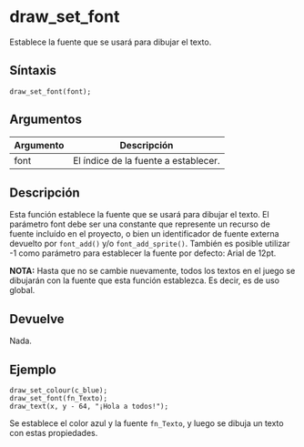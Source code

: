 # draw_set_font

Establece la fuente que se usará para dibujar el texto.

## Síntaxis

  
```gml  
draw_set_font(font);  
```  

## Argumentos

Argumento|Descripción|  
---|---|  
font|El índice de la fuente a establecer.|  

## Descripción

Esta función establece la fuente que se usará para dibujar el texto. El parámetro font debe ser una constante que represente un recurso de fuente incluído en el proyecto, o bien un identificador de fuente externa devuelto por `font_add()` y/o `font_add_sprite()`. También es posible utilizar -1 como parámetro para establecer la fuente por defecto: Arial de 12pt.  
  
**NOTA:** Hasta que no se cambie nuevamente, todos los textos en el juego se dibujarán con la fuente que esta función establezca. Es decir, es de uso global.

## Devuelve

Nada.

## Ejemplo

  
```gml  
draw_set_colour(c_blue);  
draw_set_font(fn_Texto);  
draw_text(x, y - 64, "¡Hola a todos!");  
```  
Se establece el color azul y la fuente `fn_Texto`, y luego se dibuja un texto con estas propiedades.
